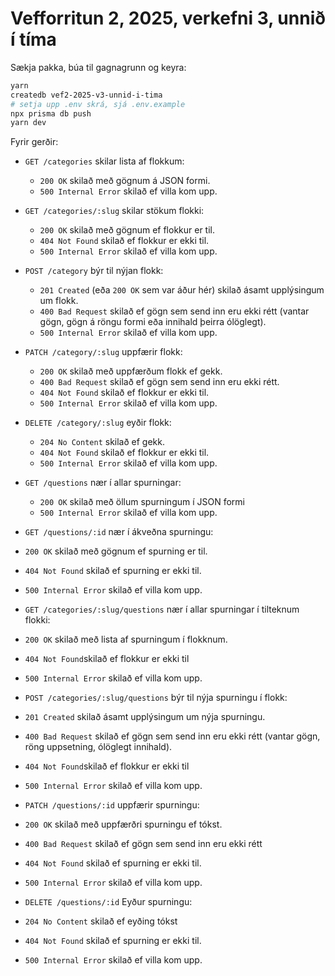 # Vefforritun 2, 2025, verkefni 3, unnið í tíma

Sækja pakka, búa til gagnagrunn og keyra:

```bash
yarn
createdb vef2-2025-v3-unnid-i-tima
# setja upp .env skrá, sjá .env.example
npx prisma db push
yarn dev
```
Fyrir gerðir:

- `GET /categories` skilar lista af flokkum:
  - `200 OK` skilað með gögnum á JSON formi.
  - `500 Internal Error` skilað ef villa kom upp.
- `GET /categories/:slug` skilar stökum flokki:
  - `200 OK` skilað með gögnum ef flokkur er til.
  - `404 Not Found` skilað ef flokkur er ekki til.
  - `500 Internal Error` skilað ef villa kom upp.
- `POST /category` býr til nýjan flokk:
  - `201 Created` (eða `200 OK` sem var áður hér) skilað ásamt upplýsingum um flokk.
  - `400 Bad Request` skilað ef gögn sem send inn eru ekki rétt (vantar gögn, gögn á röngu formi eða innihald þeirra ólöglegt).
  - `500 Internal Error` skilað ef villa kom upp.
- `PATCH /category/:slug` uppfærir flokk:
  - `200 OK` skilað með uppfærðum flokk ef gekk.
  - `400 Bad Request` skilað ef gögn sem send inn eru ekki rétt.
  - `404 Not Found` skilað ef flokkur er ekki til.
  - `500 Internal Error` skilað ef villa kom upp.
- `DELETE /category/:slug` eyðir flokk:
  - `204 No Content` skilað ef gekk.
  - `404 Not Found` skilað ef flokkur er ekki til.
  - `500 Internal Error` skilað ef villa kom upp.
  
- `GET /questions` nær í allar spurningar:
  - `200 OK` skilað með öllum spurningum í JSON formi
  - `500 Internal Error` skilað ef villa kom upp.
-  `GET /questions/:id` nær í ákveðna spurningu:
  - `200 OK` skilað með gögnum ef spurning er til.
  - `404 Not Found` skilað ef spurning er ekki til.
  - `500 Internal Error` skilað ef villa kom upp.
-  `GET /categories/:slug/questions` nær í allar spurningar í tilteknum flokki:
  - `200 OK` skilað með lista af spurningum í flokknum.
  - `404 Not Found`skilað ef flokkur er ekki til
  - `500 Internal Error` skilað ef villa kom upp.
-  `POST /categories/:slug/questions` býr til nýja spurningu í flokk:
  - `201 Created` skilað ásamt upplýsingum um nýja spurningu.
  - `400 Bad Request` skilað ef gögn sem send inn eru ekki rétt (vantar gögn, röng uppsetning, ólöglegt innihald).
  - `404 Not Found`skilað ef flokkur er ekki til
  - `500 Internal Error` skilað ef villa kom upp.
-  `PATCH /questions/:id` uppfærir spurningu:
  - `200 OK` skilað með uppfærðri spurningu ef tókst.
  - `400 Bad Request` skilað ef gögn sem send inn eru ekki rétt
  - `404 Not Found` skilað ef spurning er ekki til.
  - `500 Internal Error` skilað ef villa kom upp.
-  `DELETE /questions/:id` Eyður spurningu:
  - `204 No Content` skilað ef eyðing tókst
  - `404 Not Found` skilað ef spurning er ekki til. 
  - `500 Internal Error` skilað ef villa kom upp.